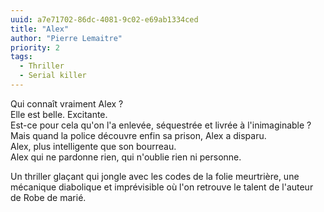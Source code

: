 ```yaml
---
uuid: a7e71702-86dc-4081-9c02-e69ab1334ced
title: "Alex"
author: "Pierre Lemaitre"
priority: 2
tags:
  - Thriller
  - Serial killer
---
```


Qui connaît vraiment Alex ?  
Elle est belle. Excitante.  
Est-ce pour cela qu'on l'a enlevée, séquestrée et livrée à l'inimaginable ?  
Mais quand la police découvre enfin sa prison, Alex a disparu.  
Alex, plus intelligente que son bourreau.  
Alex qui ne pardonne rien, qui n'oublie rien ni personne.

Un thriller glaçant qui jongle avec les codes de la folie meurtrière, une mécanique diabolique et imprévisible où l'on retrouve le talent de l'auteur de Robe de marié.
